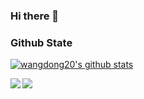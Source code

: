 ### Hi there 👋

<!--
**wangdong20/wangdong20** is a ✨ _special_ ✨ repository because its `README.md` (this file) appears on your GitHub profile.

Here are some ideas to get you started:

- 🔭 I’m currently working on ...
- 🌱 I’m currently learning ...
- 👯 I’m looking to collaborate on ...
- 🤔 I’m looking for help with ...
- 💬 Ask me about ...
- 📫 How to reach me: ...
- 😄 Pronouns: ...
- ⚡ Fun fact: ...
-->
### Github State

[![wangdong20's github stats](https://github-readme-stats.vercel.app/api?username=wangdong20&show_icons=true&title_color=fff&icon_color=79ff97&text_color=9f9f9f&bg_color=151515)](https://github.com/wangdong20/github-readme-stats)

<div>
  <a href="https://github.com/wangdong20/DWKotlinScriptCompiler">
    <img align="left" src="https://github-readme-stats.vercel.app/api/pin/?username=wangdong20&repo=DWKotlinScriptCompiler&show_icons=true&title_color=fff&icon_color=79ff97& text_color=9f9f9f&bg_color=151515" />
  </a>
</div>

<div>
  <a href="https://github.com/wangdong20/AndroidGradientUI">
    <img align="left" src="https://github-readme-stats.vercel.app/api/pin/?username=wangdong20&repo=AndroidGradientUI&show_icons=true&title_color=fff&icon_color=79ff97&text_color=9f9f9f&bg_color=151515" />
  </a>
</div>
